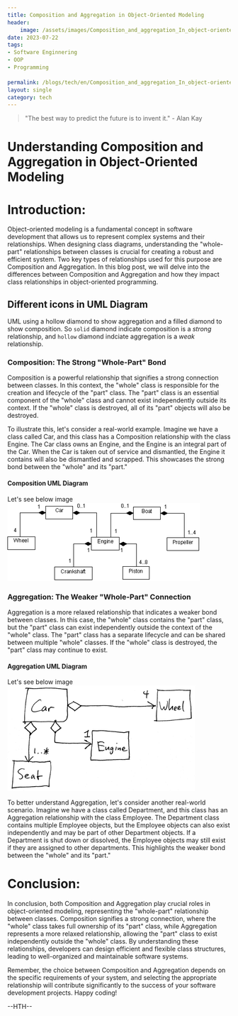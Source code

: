```yaml
---
title: Composition and Aggregation in Object-Oriented Modeling
header:
    image: /assets/images/Composition_and_aggregation_In_object-oriented_modeling.jpg
date: 2023-07-22
tags:
- Software Enginnering
- OOP
- Programming

permalink: /blogs/tech/en/Composition_and_aggregation_In_object-oriented_modeling
layout: single
category: tech
---
```

> "The best way to predict the future is to invent it." - Alan Kay


# Understanding Composition and Aggregation in Object-Oriented Modeling

# Introduction:
Object-oriented modeling is a fundamental concept in software development that allows us to represent complex systems and their relationships. When designing class diagrams, understanding the "whole-part" relationships between classes is crucial for creating a robust and efficient system. Two key types of relationships used for this purpose are Composition and Aggregation. In this blog post, we will delve into the differences between Composition and Aggregation and how they impact class relationships in object-oriented programming.

## Different icons in UML Diagram
UML using a hollow diamond to show aggregation and a filled diamond to show composition.
So `solid` diamond indicate composition is a *strong* relationship, and `hollow` diamond indciate aggregation is a *weak* relationship.

### Composition: The Strong "Whole-Part" Bond
Composition is a powerful relationship that signifies a strong connection between classes. 
In this context, the "whole" class is responsible for the creation and lifecycle of the "part" class. 
The "part" class is an essential component of the "whole" class and cannot exist independently outside its context. 
If the "whole" class is destroyed, all of its "part" objects will also be destroyed.


To illustrate this, let's consider a real-world example. 
Imagine we have a class called Car, and this class has a Composition relationship with the class Engine. 
The Car class owns an Engine, and the Engine is an integral part of the Car. When the Car is taken out of service and dismantled, the Engine it contains will also be dismantled and scrapped.
This showcases the strong bond between the "whole" and its "part."
#### Composition UML Diagram
Let's see below image
![Composition UML Diagram](/assets/images/uml_composition.gif)


### Aggregation: The Weaker "Whole-Part" Connection

Aggregation is a more relaxed relationship that indicates a weaker bond between classes. 
In this case, the "whole" class contains the "part" class, but the "part" class can exist independently outside the context of the "whole" class. 
The "part" class has a separate lifecycle and can be shared between multiple "whole" classes. 
If the "whole" class is destroyed, the "part" class may continue to exist.

#### Aggregation UML Diagram
Let's see below image
![Aggregation UML Diagram](/assets/images/uMLAggregation.png)

To better understand Aggregation, let's consider another real-world scenario. 
Imagine we have a class called Department, and this class has an Aggregation relationship with the class Employee. 
The Department class contains multiple Employee objects, but the Employee objects can also exist independently and may be part of other Department objects.
If a Department is shut down or dissolved, the Employee objects may still exist if they are assigned to other departments. 
This highlights the weaker bond between the "whole" and its "part."

# Conclusion:
In conclusion, both Composition and Aggregation play crucial roles in object-oriented modeling, representing the "whole-part" relationship between classes. Composition signifies a strong connection, where the "whole" class takes full ownership of its "part" class, while Aggregation represents a more relaxed relationship, allowing the "part" class to exist independently outside the "whole" class. By understanding these relationships, developers can design efficient and flexible class structures, leading to well-organized and maintainable software systems.

Remember, the choice between Composition and Aggregation depends on the specific requirements of your system, and selecting the appropriate relationship will contribute significantly to the success of your software development projects. Happy coding!

--HTH--
